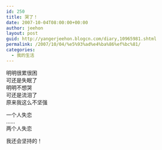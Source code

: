 ```yaml
---
id: 250
title: 哭了！
date: 2007-10-04T08:00:00+00:00
author: jeehon
layout: post
guid: http://yangerjeehon.blogcn.com/diary,10965981.shtml
permalink: /2007/10/04/%e5%93%ad%e4%ba%86%ef%bc%81/
categories:
  - 我的生活
---
```

明明很累很困  
可还是失眠了  
明明不想哭  
可还是流泪了  
原来我这么不坚强

一个人失恋  
……  
两个人失恋

我还会坚持的！